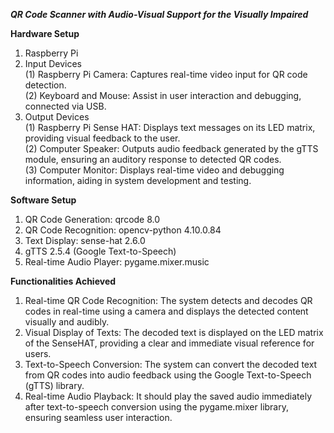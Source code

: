 _**QR Code Scanner with Audio-Visual Support for the Visually Impaired**_

**Hardware Setup**<br />
1. Raspberry Pi<br />
2. Input Devices<br />
  (1) Raspberry Pi Camera: Captures real-time video input for QR code detection.<br />
  (2) Keyboard and Mouse: Assist in user interaction and debugging, connected via USB.<br />
3. Output Devices<br />
  (1) Raspberry Pi Sense HAT: Displays text messages on its LED matrix, providing visual feedback to the user.<br />
  (2) Computer Speaker: Outputs audio feedback generated by the gTTS module, ensuring an auditory response to detected QR codes.<br />
  (3) Computer Monitor: Displays real-time video and debugging information, aiding in system development and testing.<br />

**Software Setup**<br />
1. QR Code Generation: qrcode 8.0<br />
2. QR Code Recognition: opencv-python 4.10.0.84<br />
3. Text Display: sense-hat 2.6.0<br />
4. gTTS 2.5.4 (Google Text-to-Speech)<br />
5. Real-time Audio Player: pygame.mixer.music<br />

**Functionalities Achieved**<br />
1. Real-time QR Code Recognition: The system detects and decodes QR codes in real-time using a camera and displays the detected content visually and audibly.<br />
2. Visual Display of Texts: The decoded text is displayed on the LED matrix of the SenseHAT, providing a clear and immediate visual reference for users.<br />
3. Text-to-Speech Conversion: The system can convert the decoded text from QR codes into audio feedback using the Google Text-to-Speech (gTTS) library.<br />
4. Real-time Audio Playback: It should play the saved audio immediately after text-to-speech conversion using the pygame.mixer library, ensuring seamless user interaction.
